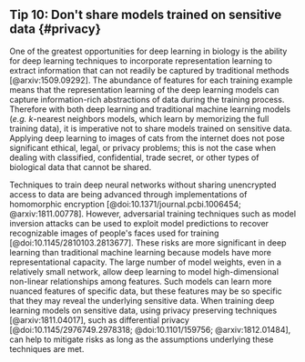 ## Tip 10: Don't share models trained on sensitive data {#privacy}

One of the greatest opportunities for deep learning in biology is the ability for deep learning techniques to incorporate representation learning to extract information that can not readily be captured by traditional methods [@arxiv:1509.09292].
The abundance of features for each training example means that the representation learning of the deep learning models can capture information-rich abstractions of data during the training process.
Therefore with both deep learning and traditional machine learning models (_e.g._ _k_-nearest neighbors models, which learn by memorizing the full training data), it is imperative not to share models trained on sensitive data.
Applying deep learning to images of cats from the internet does not pose significant ethical, legal, or privacy problems; this is not the case when dealing with classified, confidential, trade secret, or other types of biological data that cannot be shared.

Techniques to train deep neural networks without sharing unencrypted access to data are being advanced through implementations of homomorphic encryption [@doi:10.1371/journal.pcbi.1006454; @arxiv:1811.00778].
However, adversarial training techniques such as model inversion attacks can be used to exploit model predictions to recover recognizable images of people's faces used for training [@doi:10.1145/2810103.2813677].
These risks are more significant in deep learning than traditional machine learning because models have more representational capacity.
The large number of model weights, even in a relatively small network, allow deep learning to model high-dimensional non-linear relationships among features.
Such models can learn more nuanced features of specific data, but these features may be so specific that they may reveal the underlying sensitive data.
When training deep learning models on sensitive data, using privacy preserving techniques [@arxiv:1811.04017], such as differential privacy [@doi:10.1145/2976749.2978318; @doi:10.1101/159756; @arxiv:1812.01484], can help to mitigate risks as long as the assumptions underlying these techniques are met.
